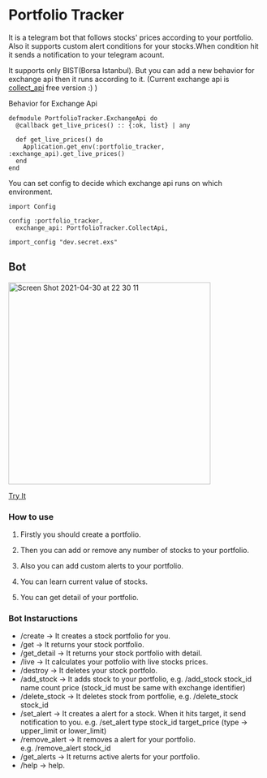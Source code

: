 # Portfolio Tracker

It is a telegram bot that follows stocks' prices according to your portfolio. Also it supports custom alert conditions for your stocks.When condition hit it sends a notification to your telegram acount.

It supports only BIST(Borsa Istanbul). But you can add a new behavior for exchange api then it runs according to it.
(Current exchange api is [collect_api](https://collectapi.com/tr/api/economy/altin-doviz-ve-borsa-api) free version :) )

Behavior for Exchange Api
```
defmodule PortfolioTracker.ExchangeApi do
  @callback get_live_prices() :: {:ok, list} | any

  def get_live_prices() do
    Application.get_env(:portfolio_tracker, :exchange_api).get_live_prices()
  end
end
```
You can set config to decide which exchange api runs on which environment.
```
import Config

config :portfolio_tracker,
  exchange_api: PortfolioTracker.CollectApi,

import_config "dev.secret.exs"

```


## Bot
[<img width="398" alt="Screen Shot 2021-04-30 at 22 30 11" src="https://user-images.githubusercontent.com/13722649/116748942-daaa8280-aa08-11eb-8502-43f1bda81e2d.png">](https://t.me/foter_portfolio_tracker_bot)

[Try It](https://t.me/foter_portfolio_tracker_bot)

### How to use
1. Firstly you should create a portfolio.

2. Then you can add or remove any number of stocks to your portfolio.

3. Also you can add custom alerts to your portfolio.

4. You can learn current value of stocks.

5. You can get detail of your portfolio.<br>


### Bot Instaructions

*  /create        -> It creates a stock portfolio for you.
*  /get           -> It returns your stock portfolio.
*  /get_detail    -> It returns your stock portfolio with detail.
*  /live          -> It calculates your potfolio with live stocks prices.
*  /destroy       -> It deletes your stock portfolo.
*  /add_stock     -> It adds stock to your portfolio,
                    e.g. /add_stock stock_id name count price
                    (stock_id must be same with exchange identifier)
*  /delete_stock  -> It deletes stock from portfolie,
                    e.g. /delete_stock stock_id
*  /set_alert     -> It creates a alert for a stock. When it hits target, it send notification to you.
                    e.g. /set_alert type stock_id target_price
                    (type -> upper_limit or lower_limit)   
*  /remove_alert  -> It removes a alert for your portfolio.  
                     e.g. /remove_alert stock_id                     
*  /get_alerts    -> It returns active alerts for your portfolio.                       
*  /help          -> help.

